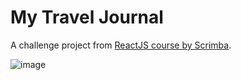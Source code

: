# My Travel Journal

A challenge project from [ReactJS course by Scrimba](https://scrimba.com/playlist/pqQgrcN).  

![image](https://github.com/willynpi/react-travel-journal/blob/main/screenshot.png) 
  